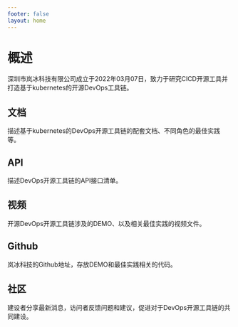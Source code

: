 ```yaml
---
footer: false
layout: home
---
```


# 概述
深圳市岚冰科技有限公司成立于2022年03月07日，致力于研究CICD开源工具并打造基于kubernetes的开源DevOps工具链。

## 文档
描述基于kubernetes的DevOps开源工具链的配套文档、不同角色的最佳实践等。

## API
描述DevOps开源工具链的API接口清单。

## 视频
开源DevOps开源工具链涉及的DEMO、以及相关最佳实践的视频文件。

## Github
岚冰科技的Github地址，存放DEMO和最佳实践相关的代码。

## 社区
建设者分享最新消息，访问者反馈问题和建议，促进对于DevOps开源工具链的共同建设。